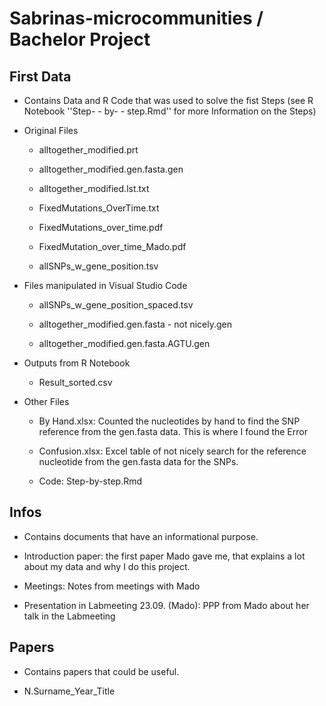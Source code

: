# Sabrinas-microcommunities / Bachelor Project
## First Data

- Contains Data and R Code that was used to solve the fist Steps (see R Notebook ''Step- - by- - step.Rmd'' for more Information on the Steps)

- Original Files

    - alltogether_modified.prt

    - alltogether_modified.gen.fasta.gen

    - alltogether_modified.lst.txt

    - FixedMutations_OverTime.txt

    - FixedMutations_over_time.pdf

    - FixedMutation_over_time_Mado.pdf

    - allSNPs_w_gene_position.tsv

- Files manipulated in Visual Studio Code

    - allSNPs_w_gene_position_spaced.tsv

    - alltogether_modified.gen.fasta - not nicely.gen

    - alltogether_modified.gen.fasta.AGTU.gen

- Outputs from R Notebook

    - Result_sorted.csv

- Other Files

    - By Hand.xlsx: Counted the nucleotides by hand to find the SNP reference from the gen.fasta data. This is where I found the Error

    - Confusion.xlsx: Excel table of not nicely search for the reference nucleotide from the gen.fasta data for the SNPs. 

    - Code: Step-by-step.Rmd



## Infos

- Contains documents that have an informational purpose.

- Introduction paper: the first paper Mado gave me, that explains a lot about my data and why I do this project.

- Meetings: Notes from meetings with Mado

- Presentation in Labmeeting 23.09. (Mado): PPP from Mado about her talk in the Labmeeting



## Papers

- Contains papers that could be useful.

- N.Surname_Year_Title

